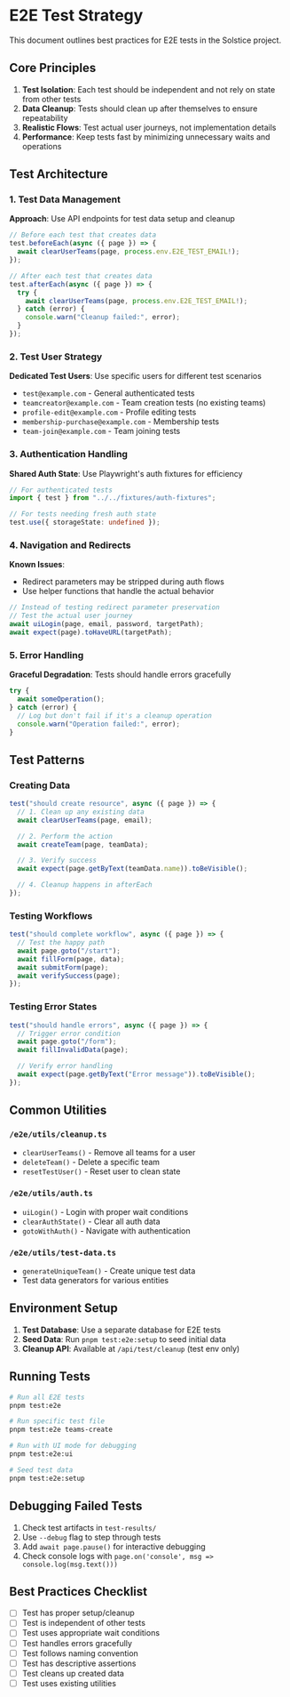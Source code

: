 # E2E Test Strategy

This document outlines best practices for E2E tests in the Solstice project.

## Core Principles

1. **Test Isolation**: Each test should be independent and not rely on state from other tests
2. **Data Cleanup**: Tests should clean up after themselves to ensure repeatability
3. **Realistic Flows**: Test actual user journeys, not implementation details
4. **Performance**: Keep tests fast by minimizing unnecessary waits and operations

## Test Architecture

### 1. Test Data Management

**Approach**: Use API endpoints for test data setup and cleanup

```typescript
// Before each test that creates data
test.beforeEach(async ({ page }) => {
  await clearUserTeams(page, process.env.E2E_TEST_EMAIL!);
});

// After each test that creates data
test.afterEach(async ({ page }) => {
  try {
    await clearUserTeams(page, process.env.E2E_TEST_EMAIL!);
  } catch (error) {
    console.warn("Cleanup failed:", error);
  }
});
```

### 2. Test User Strategy

**Dedicated Test Users**: Use specific users for different test scenarios

- `test@example.com` - General authenticated tests
- `teamcreator@example.com` - Team creation tests (no existing teams)
- `profile-edit@example.com` - Profile editing tests
- `membership-purchase@example.com` - Membership tests
- `team-join@example.com` - Team joining tests

### 3. Authentication Handling

**Shared Auth State**: Use Playwright's auth fixtures for efficiency

```typescript
// For authenticated tests
import { test } from "../../fixtures/auth-fixtures";

// For tests needing fresh auth state
test.use({ storageState: undefined });
```

### 4. Navigation and Redirects

**Known Issues**:

- Redirect parameters may be stripped during auth flows
- Use helper functions that handle the actual behavior

```typescript
// Instead of testing redirect parameter preservation
// Test the actual user journey
await uiLogin(page, email, password, targetPath);
await expect(page).toHaveURL(targetPath);
```

### 5. Error Handling

**Graceful Degradation**: Tests should handle errors gracefully

```typescript
try {
  await someOperation();
} catch (error) {
  // Log but don't fail if it's a cleanup operation
  console.warn("Operation failed:", error);
}
```

## Test Patterns

### Creating Data

```typescript
test("should create resource", async ({ page }) => {
  // 1. Clean up any existing data
  await clearUserTeams(page, email);

  // 2. Perform the action
  await createTeam(page, teamData);

  // 3. Verify success
  await expect(page.getByText(teamData.name)).toBeVisible();

  // 4. Cleanup happens in afterEach
});
```

### Testing Workflows

```typescript
test("should complete workflow", async ({ page }) => {
  // Test the happy path
  await page.goto("/start");
  await fillForm(page, data);
  await submitForm(page);
  await verifySuccess(page);
});
```

### Testing Error States

```typescript
test("should handle errors", async ({ page }) => {
  // Trigger error condition
  await page.goto("/form");
  await fillInvalidData(page);

  // Verify error handling
  await expect(page.getByText("Error message")).toBeVisible();
});
```

## Common Utilities

### `/e2e/utils/cleanup.ts`

- `clearUserTeams()` - Remove all teams for a user
- `deleteTeam()` - Delete a specific team
- `resetTestUser()` - Reset user to clean state

### `/e2e/utils/auth.ts`

- `uiLogin()` - Login with proper wait conditions
- `clearAuthState()` - Clear all auth data
- `gotoWithAuth()` - Navigate with authentication

### `/e2e/utils/test-data.ts`

- `generateUniqueTeam()` - Create unique test data
- Test data generators for various entities

## Environment Setup

1. **Test Database**: Use a separate database for E2E tests
2. **Seed Data**: Run `pnpm test:e2e:setup` to seed initial data
3. **Cleanup API**: Available at `/api/test/cleanup` (test env only)

## Running Tests

```bash
# Run all E2E tests
pnpm test:e2e

# Run specific test file
pnpm test:e2e teams-create

# Run with UI mode for debugging
pnpm test:e2e:ui

# Seed test data
pnpm test:e2e:setup
```

## Debugging Failed Tests

1. Check test artifacts in `test-results/`
2. Use `--debug` flag to step through tests
3. Add `await page.pause()` for interactive debugging
4. Check console logs with `page.on('console', msg => console.log(msg.text()))`

## Best Practices Checklist

- [ ] Test has proper setup/cleanup
- [ ] Test is independent of other tests
- [ ] Test uses appropriate wait conditions
- [ ] Test handles errors gracefully
- [ ] Test follows naming convention
- [ ] Test has descriptive assertions
- [ ] Test cleans up created data
- [ ] Test uses existing utilities
